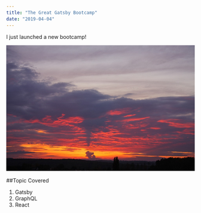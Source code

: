 ```yaml
---
title: "The Great Gatsby Bootcamp"
date: "2019-04-04"
---
```


I just launched a new bootcamp!


![Sunset](../sunset.jpg)

##Topic Covered

1. Gatsby
2. GraphQL
3. React